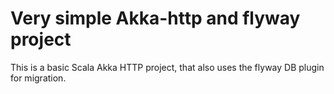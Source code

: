 # Very simple Akka-http and flyway project

This is a basic Scala Akka HTTP project, that also uses the flyway DB plugin for migration.

